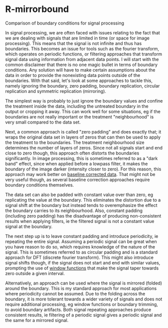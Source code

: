 # R-mirrorbound
Comparison of boundary conditions for signal processing 

In signal processing, we are often faced with issues relating to the fact that we are dealing with signals that are limited in time (or space for image processing). This means that the signal is not infinite and thus has boundaries. This becomes an issue for tools such as the fourier transform, which operates on periodic functions, or filtering approaches that transform signal data using information from adjacent data points. I will start with the common disclaimer that there is no one magic bullet in terms of boundary conditions. Any solution will have to make certain assumptions about the data in order to provide the nonexisting data points outside of the boundaries. With that said, let's look at some approaches to tackle this, namely ignoring the boundary, zero padding, boundary replication, circular replication and symmetric replication (mirroring).

The simplest way is probably to just ignore the boundary values and confine the treatment inside the data, including the untreated boundary in the output or cropping it away. This can work well for some situations, eg if the boundaries are not really important or the treatment "neighbourhood" is very small compared to the data set.

Next, a common approach is called "zero padding" and does exactly that; it wraps the original data set in layers of zeros that can then be used to apply the treatment to the boundaries. The treatment neighbourhood size determines the number of layers of zeros. Since not all signals start and end close to zero though, this approach often distorts the boundaries significantly. In image processing, this is sometimes referred to as a "dark band" effect, since when applied before a lowpass filter, it makes the boundary of the image darker (intensity closer to zero). For this reason, this approach may work better on [baseline corrected data](https://github.com/jonas-raposinha/R-trend-correct). That might not be very useful though, as several baseline correction approaches require boundary conditions themselves.

The data set can also be padded with constant value over than zero, eg replicating the value at the boundary. This eliminates the distortion due to a signal shift at the boundary but instead tends to overemphasize the effect the boundary carries to its neighbourhood. Also, constant padding (including zero padding) has the disadvantage of producing non-consistent results when applying filters, ie the filtered signal is not a constant value signal at the boundary.

The next step up is to leave constant padding and introduce periodicity, ie repeating the entire signal. Assuming a periodic signal can be great when you have reason to do so, which requires knowledge of the nature of the signal. This is sometimes referred to as circular padding and is a standard approach for DFT (discrete fourier transform). This might also introduce signal shifts though, if the signal does not start and end with similar values, prompting the use of [window functions](https://en.wikipedia.org/wiki/Window_function) that make the signal taper towards zero outside a given interval.

Alternatively, an approach can be used where the signal is mirrored (folded) around the boundary. This is my standard approach for most applications where periodicity cannot be assumed. Due to the folding across the boundary, it is more tolerant towards a wider variety of signals and does not require additional processing, eg window functions or boundary trimming, to avoid boundary artifacts. Both signal repeating approaches produce consistent results, ie filtering of a periodic signal gives a periodic signal and the same for a mirrored signal.
